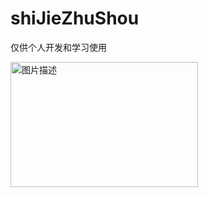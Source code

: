 # shiJieZhuShou
仅供个人开发和学习使用



<img src="https://github.com/lcwooo/shiJieZhuShou/assets/16715898/41b4b4af-d9b6-4f1a-89fa-8b6384810417" alt="图片描述" width="300" height="200">

